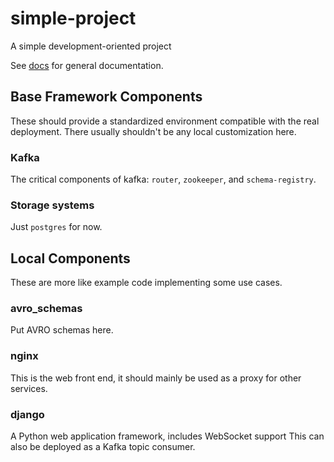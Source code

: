 # simple-project

A simple development-oriented project

See [docs](docs/) for general documentation.

## Base Framework Components

These should provide a standardized environment compatible with the real deployment. There usually shouldn't be any local customization here.

### Kafka

The critical components of kafka: `router`, `zookeeper`, and `schema-registry`.

### Storage systems

Just `postgres` for now.

## Local Components

These are more like example code implementing some use cases.

### avro_schemas

Put AVRO schemas here.

### nginx

This is the web front end, it should mainly be used as a proxy for other services.

### django

A Python web application framework, includes WebSocket support
This can also be deployed as a Kafka topic consumer.

